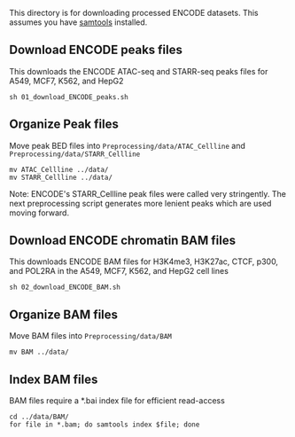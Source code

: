 
This directory is for downloading processed ENCODE datasets. This assumes you have [samtools](http://www.htslib.org/download/) installed.

## Download ENCODE peaks files
This downloads the ENCODE ATAC-seq and STARR-seq peaks files for A549, MCF7, K562, and HepG2

```
sh 01_download_ENCODE_peaks.sh
```

## Organize Peak files
Move peak BED files into `Preprocessing/data/ATAC_Cellline` and `Preprocessing/data/STARR_Cellline`

```
mv ATAC_Cellline ../data/
mv STARR_Cellline ../data/
```

Note: ENCODE's STARR_Cellline peak files were called very stringently. The next preprocessing script generates more lenient peaks which are used moving forward.


## Download ENCODE chromatin BAM files
This downloads ENCODE BAM files for H3K4me3, H3K27ac, CTCF, p300, and POL2RA in the A549, MCF7, K562, and HepG2 cell lines

```
sh 02_download_ENCODE_BAM.sh
```

## Organize BAM files
Move BAM files into `Preprocessing/data/BAM`

```
mv BAM ../data/
```

## Index BAM files
BAM files require a *.bai index file for efficient read-access

```
cd ../data/BAM/
for file in *.bam; do samtools index $file; done
```
